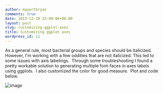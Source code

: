 ```yaml
---
author: mayertbryan
comments: true
date: 2013-12-30 23:09:00+00:00
layout: post
slug: customizing-ggplot-axes
title: Customizing ggplot axes
wordpress_id: 11
---
```


As a general rule, most bacterial groups and species should be italicized. However, I'm working with a few oddities that are not italicized. This led to some issues with axis labelings.  Through some troubleshooting I found a pretty workable solution to generating multiple font-faces in axes labels using ggplots.  I also customized the color for good measure.  Plot and code below.




![image](https://31.media.tumblr.com/7e5f4533e05ddef0ea51dd0adc5e92bf/tumblr_inline_myn6yyDnUM1qec066.png)







